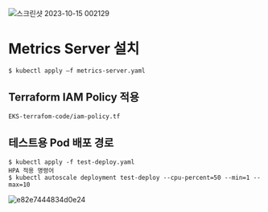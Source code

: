 ![스크린샷 2023-10-15 002129](https://github.com/jominjun94/EKS-Project/assets/72008472/b65b293a-3bb5-408e-99c6-5bf3af68ddd5)

# Metrics Server 설치
```
$ kubectl apply ‒f metrics-server.yaml
```

## Terraform IAM Policy 적용

```
EKS-terrafom-code/iam-policy.tf

```

## 테스트용 Pod 배포 경로
```
$ kubectl apply -f test-deploy.yaml
HPA 적용 명령어
$ kubectl autoscale deployment test-deploy --cpu-percent=50 --min=1 --max=10
```
![e82e7444834d0e24](https://github.com/jominjun94/EKS-Project/assets/72008472/941ed6bf-9a30-4d4f-abd5-15d7d6eae9b0)
